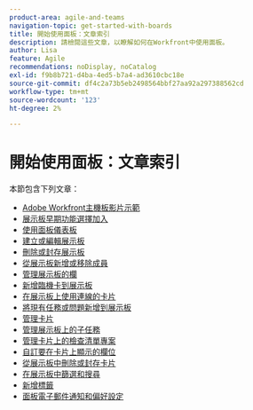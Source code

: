 ```yaml
---
product-area: agile-and-teams
navigation-topic: get-started-with-boards
title: 開始使用面板：文章索引
description: 請檢閱這些文章，以瞭解如何在Workfront中使用面板。
author: Lisa
feature: Agile
recommendations: noDisplay, noCatalog
exl-id: f9b8b721-d4ba-4ed5-b7a4-ad3610cbc18e
source-git-commit: df4c2a73b5eb2498564bbf27aa92a297388562cd
workflow-type: tm+mt
source-wordcount: '123'
ht-degree: 2%

---
```


# 開始使用面板：文章索引

<!-- Audited: 12/2023 -->

本節包含下列文章：

* [Adobe Workfront主機板影片示範](/help/quicksilver/agile/get-started-with-boards/boards-video-demonstrations.md)
* [展示板早期功能選擇加入](../../agile/get-started-with-boards/boards-early-feature-opt-in.md)
* [使用面板儀表板](../../agile/get-started-with-boards/use-boards-page.md)
* [建立或編輯展示板](../../agile/get-started-with-boards/create-edit-board.md)
* [刪除或封存展示板](/help/quicksilver/agile/get-started-with-boards/delete-archive-board.md)
* [從展示板新增或移除成員](../../agile/get-started-with-boards/add-members-to-board.md)
* [管理展示板的欄](../../agile/get-started-with-boards/manage-board-columns.md)
* [新增臨機卡到展示板](../../agile/get-started-with-boards/add-card-to-board.md)
* [在展示板上使用連線的卡片](/help/quicksilver/agile/get-started-with-boards/connected-cards.md)
* [將現有任務或問題新增到展示板](/help/quicksilver/agile/get-started-with-boards/add-card-from-list-to-board.md)
* [管理卡片](../../agile/get-started-with-boards/move-board-items.md)
* [管理展示板上的子任務](/help/quicksilver/agile/get-started-with-boards/manage-subtasks-on-boards.md)
* [管理卡片上的檢查清單專案](/help/quicksilver/agile/get-started-with-boards/manage-checklist-items.md)
* [自訂要在卡片上顯示的欄位](/help/quicksilver/agile/get-started-with-boards/customize-fields-on-card.md)
* [從展示板中刪除或封存卡片](../../agile/get-started-with-boards/delete-board-items.md)
* [在展示板中篩選和搜尋](../../agile/get-started-with-boards/filter-search-in-board.md)
* [新增標籤](../../agile/get-started-with-boards/add-tags.md)
* [面板電子郵件通知和偏好設定](/help/quicksilver/agile/get-started-with-boards/boards-emails.md)
